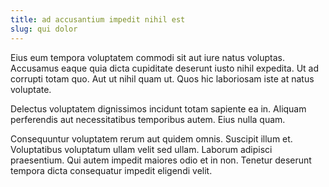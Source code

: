 ```yaml
---
title: ad accusantium impedit nihil est
slug: qui dolor
---
```


Eius eum tempora voluptatem commodi sit aut iure natus voluptas. Accusamus eaque quia dicta cupiditate deserunt iusto nihil expedita. Ut ad corrupti totam quo. Aut ut nihil quam ut. Quos hic laboriosam iste at natus voluptate.

Delectus voluptatem dignissimos incidunt totam sapiente ea in. Aliquam perferendis aut necessitatibus temporibus autem. Eius nulla quam.

Consequuntur voluptatem rerum aut quidem omnis. Suscipit illum et. Voluptatibus voluptatum ullam velit sed ullam. Laborum adipisci praesentium. Qui autem impedit maiores odio et in non. Tenetur deserunt tempora dicta consequatur impedit eligendi velit.
